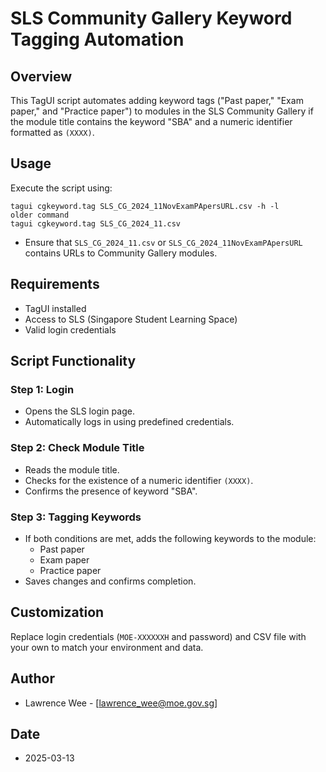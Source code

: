 # SLS Community Gallery Keyword Tagging Automation

## Overview

This TagUI script automates adding keyword tags ("Past paper," "Exam paper," and "Practice paper") to modules in the SLS Community Gallery if the module title contains the keyword "SBA" and a numeric identifier formatted as `(XXXX)`.

## Usage

Execute the script using:

```shell
tagui cgkeyword.tag SLS_CG_2024_11NovExamPApersURL.csv -h -l
older command
tagui cgkeyword.tag SLS_CG_2024_11.csv
```

- Ensure that `SLS_CG_2024_11.csv` or `SLS_CG_2024_11NovExamPApersURL` contains URLs to Community Gallery modules.

## Requirements

- TagUI installed
- Access to SLS (Singapore Student Learning Space)
- Valid login credentials

## Script Functionality

### Step 1: Login
- Opens the SLS login page.
- Automatically logs in using predefined credentials.

### Step 2: Check Module Title
- Reads the module title.
- Checks for the existence of a numeric identifier `(XXXX)`.
- Confirms the presence of keyword "SBA".

### Step 3: Tagging Keywords
- If both conditions are met, adds the following keywords to the module:
  - Past paper
  - Exam paper
  - Practice paper
- Saves changes and confirms completion.

## Customization

Replace login credentials (`MOE-XXXXXXH` and password) and CSV file with your own to match your environment and data.

## Author
- Lawrence Wee - [lawrence_wee@moe.gov.sg]

## Date
- 2025-03-13


